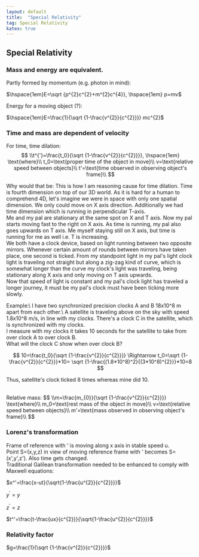 ```yaml
---
layout: default
title:  "Special Relativity"
tag: Special Relativity
katex: true
---
```


## Special Relativity

### Mass and energy are equivalent.

Partly formed by momentum (e.g. photon in mind):

$\hspace{1em}E=\sqrt {p^{2}c^{2}+m^{2}c^{4}}, \hspace{1em} p=mv$


Energy for a moving object (?):

$\hspace{1em}E=\frac{1}{\sqrt {1-\frac{v^{2}}{c^{2}}}} mc^{2}$

### Time and mass are dependent of velocity

For time, time dilation:
$$
\\t^{'}=\frac{t_0}{\sqrt {1-\frac{v^{2}}{c^{2}}}}, \hspace{1em} \text{where}\\
t_0=\text{proper time of the object in move}\\
v=\text{relative speed between objects}\\
t'=\text{time observed in observing object's frame}\\
$$

Why would that be:
This is how I am reasoning cause for time dilation. 
Time is fourth dimension on top of our 3D world. As it is hard for a human to comprehend 4D, let's imagine we were in space with only one spatial dimension. We only could move on X axis direction. Additionally we had time dimension which is running in perpendicular T-axis.  
Me and my pal are stationary at the same spot on X and T axis. Now my pal starts moving fast to the right on X axis. As time is running, my pal also goes upwards on T axis. Me myself staying still on X axis, but time is running for me as well i.e. T is increasing.  
We both have a clock device, based on light running between two opposite mirrors. Whenever certain amount of rounds between mirrors have taken place, one second is ticked. From my standpoint light in my pal's light clock light is traveling not straight but along a zig-zag kind of curve, which is somewhat longer than the curve my clock's light was traveling, being stationary along X axis and only moving on T axis upwards.  
Now that speed of light is constant and my pal's clock light has traveled a longer journey, it must be my pal's clock must have been ticking more slowly.

Example:\\
I have two synchronized precision clocks A and B 18x10^8 m apart from each other.\\
A satellite is traveling above on the sky with speed 1.8x10^8 m/s, in line with my clocks. There's a clock C in the satellite, which is synchronized with my clocks.  
I measure with my clocks it takes 10 seconds for the satellite to take from over clock A to over clock B.  
What will the clock C show when over clock B?  

$$
10=\frac{t_0}{\sqrt {1-\frac{v^{2}}{c^{2}}}} \Rightarrow t_0=\sqrt {1-\frac{v^{2}}{c^{2}}}*10=
\sqrt {1-\frac{(1.8*10^8)^2}{(3*10^8)^{2}}}*10=8
$$

Thus, satellite's clock ticked 8 times whereas mine did 10.

<br>
Relative mass:
$$
\\m=\frac{m_{0}}{\sqrt {1-\frac{v^{2}}{c^{2}}}} \text{where}\\
m_0=\text{rest mass of the object in move}\\
v=\text{relative speed between objects}\\
m'=\text{mass observed in observing object's frame}\\
$$


### Lorenz's transformation

Frame of reference with ' is moving along x axis in stable speed u.  
Point S=(x,y,z) in view of moving reference frame with ' becomes S=(x',y',z'). Also time gets changed.  
Traditional Galilean transformation needed to be enhanced to comply with Maxwell equations:

$x^'=\frac{x-ut}{\sqrt{1-\frac{u^{2}}{c^{2}}}}$

$y^'=y$

$z^'=z$

$t^'=\frac{t-\frac{ux}{c^{2}}}{\sqrt{1-\frac{u^{2}}{c^{2}}}}$

### Relativity factor

$g=\frac{1}{\sqrt {1-\frac{v^{2}}{c^{2}}}}$











